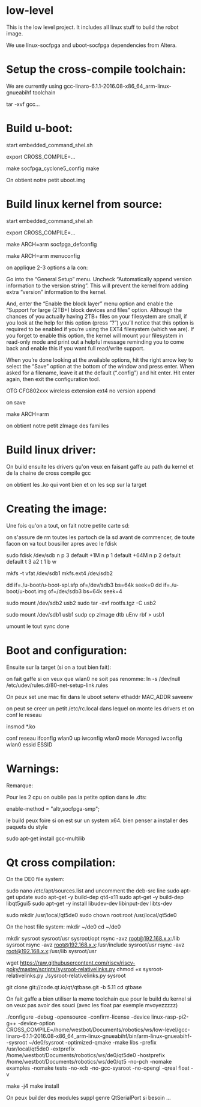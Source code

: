low-level
====

This is the low level project. It includes all linux stuff to build the robot
image.

We use linux-socfpga and uboot-socfpga dependencies from Altera.

Setup the cross-compile toolchain:
====

We are currently using gcc-linaro-6.1.1-2016.08-x86_64_arm-linux-gnueabihf toolchain

tar -xvf gcc...

Build u-boot:
====

start embedded_command_shel.sh

export CROSS_COMPILE=...

make socfpga_cyclone5_config
make

On obtient notre petit uboot.img

Build linux kernel from source:
====

start embedded_command_shel.sh

export CROSS_COMPILE=...

make ARCH=arm socfpga_defconfig

make ARCH=arm menuconfig

on applique 2-3 options a la con:

Go into the “General Setup” menu. Uncheck “Automatically append version information to the version string”. This will prevent the kernel from adding extra “version” information to the kernel.

And, enter the “Enable the block layer” menu option and enable the “Support for large (2TB+) block devices and files” option. Although the chances of you actually having 2TB+ files on your filesystem are small, if you look at the help for this option (press “?”) you’ll notice that this option is required to be enabled if you’re using the EXT4 filesystem (which we are). If you forget to enable this option, the kernel will mount your filesystem in read-only mode and print out a helpful message reminding you to come back and enable this if you want full read/write support.

When you’re done looking at the available options, hit the right arrow key to select the “Save” option at the bottom of the window and press enter. When asked for a filename, leave it at the default (“.config”) and hit enter. Hit enter again, then exit the configuration tool.

OTG
CFG802xxx wireless extension
ext4
no version append

on save

make ARCH=arm

on obtient notre petit zImage des familles

Build linux driver:
====

On build ensuite les drivers qu'on veux en faisant gaffe au path du kernel
et de la chaine de cross compile gcc

on obtient les .ko qui vont bien et on les scp sur la target

Creating the image:
====

Une fois qu'on a tout, on fait notre petite carte sd:

on s'assure de rm toutes les partoch de la sd avant de commencer, de toute facon
on va tout bousiller apres avec le fdisk

sudo fdisk /dev/sdb
n p 3 default +1M
n p 1 default +64M
n p 2 default default
t 3 a2
t 1 b
w

mkfs -t vfat /dev/sdb1
mkfs.ext4 /dev/sdb2

dd if=./u-boot/u-boot-spl.sfp of=/dev/sdb3 bs=64k seek=0
dd if=./u-boot/u-boot.img of=/dev/sdb3 bs=64k seek=4

sudo mount /dev/sdb2 usb2
sudo tar -xvf rootfs.tgz -C usb2

sudo mount /dev/sdb1 usb1
sudp cp zImage dtb uEnv rbf > usb1

umount le tout
sync
done

Boot and configuration:
====

Ensuite sur la target (si on a tout bien fait):

on fait gaffe si on veux que wlan0 ne soit pas renomme:
ln -s /dev/null /etc/udev/rules.d/80-net-setup-link.rules

On peux set une mac fix dans le uboot
setenv ethaddr MAC_ADDR
saveenv

on peut se creer un petit /etc/rc.local dans lequel on monte les drivers et on
conf le reseau

insmod *.ko

conf reseau
ifconfig wlan0 up
iwconfig wlan0 mode Managed
iwconfig wlan0 essid ESSID

Warnings:
====

Remarque:

Pour les 2 cpu on oublie pas la petite option dans le .dts:

enable-method = "altr,socfpga-smp";


le build peux foire si on est sur un system x64. bien penser a installer des
paquets du style

sudo apt-get install gcc-multilib


Qt cross compilation:
====

On the DE0 file system:

sudo nano /etc/apt/sources.list and uncomment the deb-src line
sudo apt-get update
sudo apt-get -y build-dep qt4-x11
sudo apt-get -y build-dep libqt5gui5
sudo apt-get -y install libudev-dev libinput-dev libts-dev
 
sudo mkdir /usr/local/qt5de0
sudo chown root:root /usr/local/qt5de0

On the host file system:
mkdir ~/de0
cd ~/de0

mkdir sysroot sysroot/usr sysroot/opt
rsync -avz root@192.168.x.x:/lib sysroot
rsync -avz root@192.168.x.x:/usr/include sysroot/usr
rsync -avz root@192.168.x.x:/usr/lib sysroot/usr

wget https://raw.githubusercontent.com/riscv/riscv-poky/master/scripts/sysroot-relativelinks.py
chmod +x sysroot-relativelinks.py
./sysroot-relativelinks.py sysroot

git clone git://code.qt.io/qt/qtbase.git -b 5.11
cd qtbase

On fait gaffe a bien utiliser la meme toolchain que pour le build du kernel si on veux pas avoir des souci (avec les float par exemple mvoyezzzzz)

./configure -debug -opensource -confirm-license -device linux-rasp-pi2-g++ -device-option CROSS_COMPILE=/home/westbot/Documents/robotics/ws/low-level/gcc-linaro-6.1.1-2016.08-x86_64_arm-linux-gnueabihf/bin/arm-linux-gnueabihf- -sysroot ~/de0/sysroot -optimized-qmake -make libs -prefix /usr/local/qt5de0 -extprefix /home/westbot/Documents/robotics/ws/de0/qt5de0 -hostprefix /home/westbot/Documents/robotics/ws/de0/qt5 -no-pch -nomake examples -nomake tests -no-xcb -no-gcc-sysroot -no-opengl -qreal float -v

make -j4
make install

On peux builder des modules suppl genre QtSerialPort si besoin ...
